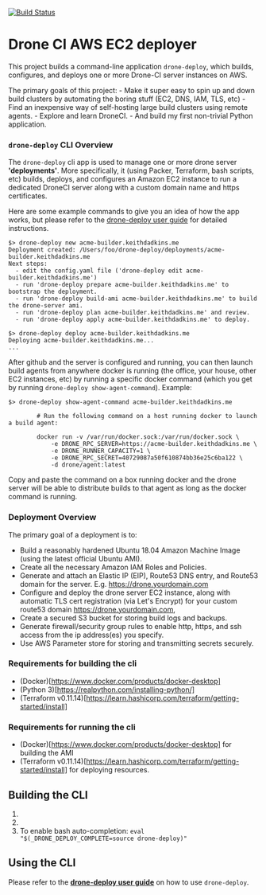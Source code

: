 [![Build Status](https://drone.keithdadkins.me/api/badges/keithdadkins/drone-deploy/status.svg?ref=refs/heads/master)](https://drone.keithdadkins.me/keithdadkins/drone-deploy)

# Drone CI AWS EC2 deployer

This project builds a command-line application `drone-deploy`, which builds, configures, and deploys one or more Drone-CI server instances on AWS.

The primary goals of this project:
    - Make it super easy to spin up and down build clusters by automating the boring stuff (EC2, DNS, IAM, TLS, etc)
    - Find an inexpensive way of self-hosting large build clusters using remote agents.
    - Explore and learn DroneCI.
    - And build my first non-trivial Python application.

### `drone-deploy` CLI Overview

The `drone-deploy` cli app is used to manage one or more drone server __'deployments'__. More specifically, it (using Packer, Terraform, bash scripts, etc) builds, deploys, and configures an Amazon EC2 instance to run a dedicated DroneCI server along with a custom domain name and https certificates.


Here are some example commands to give you an idea of how the app works, but please refer to the [drone-deploy user guide](./drone-deploy-user-guide.md) for detailed instructions.

```shell
$> drone-deploy new acme-builder.keithdadkins.me
Deployment created: /Users/foo/drone-deploy/deployments/acme-builder.keithdadkins.me
Next steps:
  - edit the config.yaml file ('drone-deploy edit acme-builder.keithdadkins.me')
  - run 'drone-deploy prepare acme-builder.keithdadkins.me' to bootstrap the deployment.
  - run 'drone-deploy build-ami acme-builder.keithdadkins.me' to build the drone-server ami.
  - run 'drone-deploy plan acme-builder.keithdadkins.me' and review.
  - run 'drone-deploy apply acme-builder.keithdadkins.me' to deploy.

$> drone-deploy deploy acme-builder.keithdadkins.me
Deploying acme-builder.keithdadkins.me...
...
```

After github and the server is configured and running, you can then launch build agents from anywhere docker is running (the office, your house, other EC2 instances, etc) by running a specific docker command (which you get by running `drone-deploy show-agent-command`). Example:

```shell
$> drone-deploy show-agent-command acme-builder.keithdadkins.me

        # Run the following command on a host running docker to launch a build agent:

        docker run -v /var/run/docker.sock:/var/run/docker.sock \
            -e DRONE_RPC_SERVER=https://acme-builder.keithdadkins.me \
            -e DRONE_RUNNER_CAPACITY=1 \
            -e DRONE_RPC_SECRET=40729087a50f610874bb36e25c6ba122 \
            -d drone/agent:latest
```

Copy and paste the command on a box running docker and the drone server will be able to distribute builds to that agent as long as the docker command is running.


### Deployment Overview

The primary goal of a deployment is to:

* Build a reasonably hardened Ubuntu 18.04 Amazon Machine Image (using the latest official Ubuntu AMI).
* Create all the necessary Amazon IAM Roles and Policies.
* Generate and attach an Elastic IP (EIP), Route53 DNS entry, and Route53 domain for the server. E.g. https://drone.yourdomain.com
* Configure and deploy the drone server EC2 instance, along with automatic TLS cert registration (via Let's Encrypt) for your custom route53 domain https://drone.yourdomain.com,
* Create a secured S3 bucket for storing build logs and backups.
* Generate firewall/security group rules to enable http, https, and ssh access from the ip address(es) you specify.
* Use AWS Parameter store for storing and transmitting secrets securely.

### Requirements for building the cli

* (Docker)[https://www.docker.com/products/docker-desktop]
* (Python 3)[https://realpython.com/installing-python/]
* (Terraform v0.11.14)[https://learn.hashicorp.com/terraform/getting-started/install]

### Requirements for running the cli

* (Docker)[https://www.docker.com/products/docker-desktop] for building the AMI
* (Terraform v0.11.14)[https://learn.hashicorp.com/terraform/getting-started/install] for deploying resources.


## Building the CLI

1. 
2. 
3. To enable bash auto-completion: `eval "$(_DRONE_DEPLOY_COMPLETE=source drone-deploy)"`

## Using the CLI

Please refer to the __[drone-deploy user guide](./drone-deploy-user-guide.md)__ on how to use `drone-deploy`.
